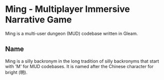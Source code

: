 # Ming - Multiplayer Immersive Narrative Game

Ming is a multi-user dungeon (MUD) codebase written in Gleam.

## Name

Ming is a silly backronym in the long tradition of silly backronyms that start
with 'M' for MUD codebases. It is named after the Chinese character for
bright (明).
